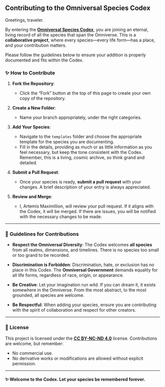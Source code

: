 ## Contributing to the Omniversal Species Codex

Greetings, traveler.

By entering the **[Omniversal Species Codex](..)**, you are joining an eternal, living record of all the species that span the Omniverse. This is a **collaborative project**, where every species—every life form—has a place, and your contribution matters.

Please follow the guidelines below to ensure your addition is properly documented and fits within the Codex.

### ✨ How to Contribute

1. **Fork the Repository**: 
   - Click the “Fork” button at the top of this page to create your own copy of the repository.
   
2. **Create a New Folder**: 
   - Name your branch appropriately, under the right categories.

3. **Add Your Species**: 
   - Navigate to the `templates` folder and choose the appropriate template for the species you are documenting. 
   - Fill in the details, providing as much or as little information as you feel necessary, but keep the tone consistent with the Codex. Remember, this is a living, cosmic archive, so think grand and detailed.

4. **Submit a Pull Request**: 
   - Once your species is ready, **submit a pull request** with your changes. A brief description of your entry is always appreciated.

5. **Review and Merge**: 
   - I, Artemis Maximillion, will review your pull request. If it aligns with the Codex, it will be merged. If there are issues, you will be notified with the necessary changes to be made.

---

### 🔱 **Guidelines for Contributions**

- **Respect the Omniversal Diversity**: The Codex welcomes **all species** from all realms, dimensions, and timelines. There is no species too small or too grand to be recorded.
  
- **Discrimination is Forbidden**: Discrimination, hate, or exclusion has no place in this Codex. The **Omniversal Government** demands equality for all life forms, regardless of race, origin, or appearance.

- **Be Creative**: Let your imagination run wild. If you can dream it, it exists somewhere in the Omniverse. From the most abstract, to the most grounded, all species are welcome.

- **Be Respectful**: When adding your species, ensure you are contributing with the spirit of collaboration and respect for other creators.

---

### 🌌 **License**
This project is licensed under the **[CC BY-NC-ND 4.0](https://creativecommons.org/licenses/by-nc-nd/4.0/)** license. Contributions are welcome, but remember:
- No commercial use.
- No derivative works or modifications are allowed without explicit permission.

---

#### ✨ **Welcome to the Codex. Let your species be remembered forever.**

